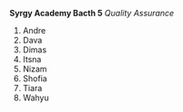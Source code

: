 **Syrgy Academy Bacth 5**
*Quality Assurance*

1. Andre
2. Dava
3. Dimas
4. Itsna
5. Nizam
6. Shofia
7. Tiara
8. Wahyu